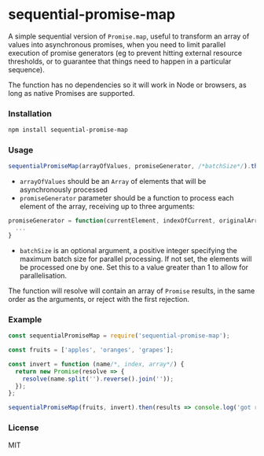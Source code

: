 # sequential-promise-map

A simple sequential version of `Promise.map`, useful to transform an array of values into asynchronous promises, when you need to limit parallel execution of promise generators (eg to prevent hitting external resource thresholds, or to guarantee that things need to happen in a particular sequence).

The function  has no dependencies so it will work in Node or browsers, as long as native Promises are supported.

### Installation

```bash
npm install sequential-promise-map
```

### Usage

```js
sequentialPromiseMap(arrayOfValues, promiseGenerator, /*batchSize*/).then(....) 
```

* `arrayOfValues` should be an `Array` of elements that will be asynchronously processed
* `promiseGenerator` parameter should be a function to process each element of the array, receiving up to three arguments:
```js
promiseGenerator = function(currentElement, indexOfCurrent, originalArray) {
  ...
}
```
* `batchSize` is an optional argument, a positive integer specifying the maximum batch size for parallel processing. If not set, the elements will be processed one by one. Set this to a value greater than 1 to allow for parallelisation. 

The function will resolve will contain an array of `Promise` results, in the same order as the arguments, or reject with the first rejection.


### Example

```js
const sequentialPromiseMap = require('sequential-promise-map');

const fruits = ['apples', 'oranges', 'grapes'];

const invert = function (name/*, index, array*/) {
  return new Promise(resolve => {
    resolve(name.split('').reverse().join(''));
  });
};

sequentialPromiseMap(fruits, invert).then(results => console.log('got results', results));
```

### License

MIT
